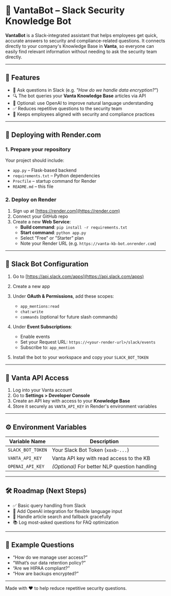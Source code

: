 # 🤖 VantaBot – Slack Security Knowledge Bot

**VantaBot** is a Slack-integrated assistant that helps employees get quick, accurate answers to security and compliance-related questions. It connects directly to your company's Knowledge Base in **Vanta**, so everyone can easily find relevant information without needing to ask the security team directly.

---

## 🧩 Features

- 💬 Ask questions in Slack (e.g. _"How do we handle data encryption?"_)
- 🔍 The bot queries your **Vanta Knowledge Base** articles via API
- 🧠 Optional: use OpenAI to improve natural language understanding
- ✅ Reduces repetitive questions to the security team
- 🔐 Keeps employees aligned with security and compliance practices

---

## 🚀 Deploying with Render.com

### 1. Prepare your repository

Your project should include:
- `app.py` – Flask-based backend
- `requirements.txt` – Python dependencies
- `Procfile` – startup command for Render
- `README.md` – this file

### 2. Deploy on Render

1. Sign up at [https://render.com](https://render.com)
2. Connect your GitHub repo
3. Create a new **Web Service**:
   - **Build command**: `pip install -r requirements.txt`
   - **Start command**: `python app.py`
   - Select "Free" or "Starter" plan
   - Note your Render URL (e.g. `https://vanta-kb-bot.onrender.com`)

---

## 🔐 Slack Bot Configuration

1. Go to [https://api.slack.com/apps](https://api.slack.com/apps)
2. Create a new app
3. Under **OAuth & Permissions**, add these scopes:
   - `app_mentions:read`
   - `chat:write`
   - `commands` (optional for future slash commands)

4. Under **Event Subscriptions**:
   - Enable events
   - Set your Request URL: `https://<your-render-url>/slack/events`
   - Subscribe to: `app_mention`

5. Install the bot to your workspace and copy your `SLACK_BOT_TOKEN`

---

## 🔐 Vanta API Access

1. Log into your Vanta account
2. Go to **Settings > Developer Console**
3. Create an API key with access to your **Knowledge Base**
4. Store it securely as `VANTA_API_KEY` in Render's environment variables

---

## ⚙️ Environment Variables

| Variable Name       | Description                                      |
|---------------------|--------------------------------------------------|
| `SLACK_BOT_TOKEN`   | Your Slack Bot Token (`xoxb-...`)                |
| `VANTA_API_KEY`     | Vanta API key with read access to the KB         |
| `OPENAI_API_KEY`    | *(Optional)* For better NLP question handling    |

---

## 🛠️ Roadmap (Next Steps)

- ✅ Basic query handling from Slack
- 🧠 Add OpenAI integration for flexible language input
- 🧾 Handle article search and fallback gracefully
- 📚 Log most-asked questions for FAQ optimization

---

## 📎 Example Questions

- “How do we manage user access?”
- “What’s our data retention policy?”
- “Are we HIPAA compliant?”
- “How are backups encrypted?”

---

Made with ❤️ to help reduce repetitive security questions.
